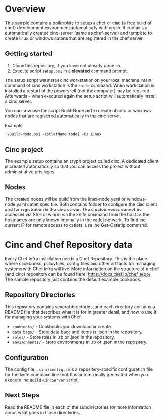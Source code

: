 # Overview

This sample contains a boilerplate to setup a chef or cinc (a free build of chef) development environment automatically with eryph.
It contains a automatically created cinc-server (same as chef-server) and template to create linux or windows catlets that are
registered in the chef server. 


## Getting started

1. Clone this repository, if you have not already done so.
2. Execute script `setup.ps1` in a **elevated** command prompt. 

The setup script will install cinc workstation on your local machine. Main command of cinc workstation is the `knife` command. 
When workstation is installed a restart of the powershell (not the computer) may be required. Afterwards - when executed again the setup script will automatically install a cinc server.

You can now use the script Build-Node.ps1 to create ubuntu or windows nodes that are registered automatically in the cinc server. 

Example: 

``` ps
.\Build-Node.ps1 -CatletName node1 -Os Linux
```

## Cinc project

The example setup contains an eryph project called cinc. A dedicated client is created automatically so that you can access the project without administrative privileges. 

## Nodes

The created nodes will be build from the linux-node.yaml or windows-node.yaml catlet spec file. Both contains fodder to configure the cinc client and for registration in the cinc server.
The created nodes cannot be accessed via SSH or winrm via the knife command from the host as the hostnames are only known internally in the catlet network. 
To find the current IP for remote access to catlets, use the Get-CatletIp command.

# Cinc and Chef Repository data
Every Chef Infra installation needs a Chef Repository. This is the place where cookbooks, policyfiles, config files and other artifacts for managing systems with Chef Infra will live. 
More information on the structure of a chef (and cinc) repository can be found here: https://docs.chef.io/chef_repo/
The sample repository just contains the default example cookbook.

## Repository Directories

This repository contains several directories, and each directory contains a README file that describes what it is for in greater detail, and how to use it for managing your systems with Chef.

- `cookbooks/` - Cookbooks you download or create.
- `data_bags/` - Store data bags and items in .json in the repository.
- `roles/` - Store roles in .rb or .json in the repository.
- `environments/` - Store environments in .rb or .json in the repository.

## Configuration

The config file, `.cinc/config.rb` is a repository-specific configuration file for the knife command line tool. It is automatically generated when
you execute the `Build-CincServer` script.

## Next Steps

Read the README file in each of the subdirectories for more information about what goes in those directories.
